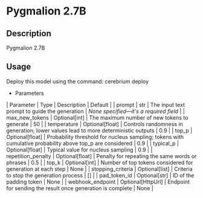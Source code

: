 # Pygmalion 2.7B

## Description

Pygmalion 2.7B

## Usage

Deploy this model using the command: cerebrium deploy <NAME>

- Parameters

| Parameter | Type | Description | Default |
| prompt | str | The input text prompt to guide the generation | *None specified—it's a required field* |
| max_new_tokens | Optional[int] | The maximum number of new tokens to generate | 50 |
| temperature | Optional[float] | Controls randomness in generation; lower values lead to more deterministic outputs |
0.9 |
| top_p | Optional[float] | Probability threshold for nucleus sampling; tokens with cumulative probability above top_p
are considered | 0.9 |
| typical_p | Optional[float] | Typical value for nucleus sampling | 0.9 |
| repetition_penalty | Optional[float]  | Penalty for repeating the same words or phrases | 0.5 |
| top_k | Optional[int] | Number of top tokens considered for generation at each step | None |
| stopping_criteria | Optional[list] | Criteria to stop the generation process | [] |
| pad_token_id | Optional[str] | ID of the padding token | None |
| webhook_endpoint | Optional[HttpUrl] | Endpoint for sending the result once generation is complete | None |